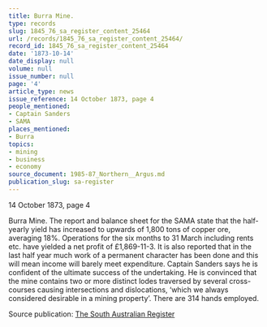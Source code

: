 ```yaml
---
title: Burra Mine.
type: records
slug: 1845_76_sa_register_content_25464
url: /records/1845_76_sa_register_content_25464/
record_id: 1845_76_sa_register_content_25464
date: '1873-10-14'
date_display: null
volume: null
issue_number: null
page: '4'
article_type: news
issue_reference: 14 October 1873, page 4
people_mentioned:
- Captain Sanders
- SAMA
places_mentioned:
- Burra
topics:
- mining
- business
- economy
source_document: 1985-87_Northern__Argus.md
publication_slug: sa-register
---
```


14 October 1873, page 4

Burra Mine.  The report and balance sheet for the SAMA state that the half-yearly yield has increased to upwards of 1,800 tons of copper ore, averaging 18%.  Operations for the six months to 31 March including rents etc. have yielded a net profit of £1,869-11-3.  It is also reported that in the last half year much work of a permanent character has been done and this will mean income will barely meet expenditure.  Captain Sanders says he is confident of the ultimate success of the undertaking.  He is convinced that the mine contains two or more distinct lodes traversed by several cross-courses causing intersections and dislocations, ‘which we always considered desirable in a mining property’.  There are 314 hands employed.

Source publication: [The South Australian Register](/publications/sa-register/)
